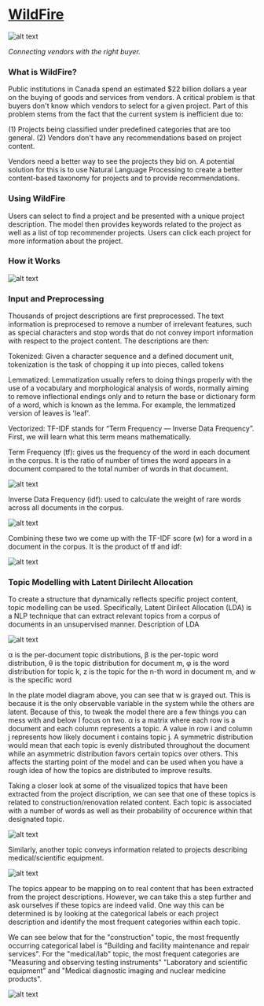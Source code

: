 # [WildFire](https://insight-wildfire.appspot.com/)

![alt text](./WildFireApp/static/img/logo.png)

*Connecting vendors with the right buyer.*

### What is WildFire?

Public institutions in Canada spend an estimated $22 billion dollars a year on the buying of goods and services from vendors. A critical problem is that buyers don't know which vendors to select for a given project. Part of this problem stems from the fact that the current system is inefficient due to:

(1) Projects being classified under predefined categories that are too general.
(2) Vendors don't have any recommendations based on project content.  

Vendors need a better way to see the projects they bid on. A potential solution for this is to use Natural Language Processing to create a better content-based taxonomy for projects and to provide recommendations. 


### Using WildFire

Users can select to find a project and be presented with a unique project description. The model then provides keywords related to the project as well as a list of top recommender projects. Users can click each project for more information about the project. 

### How it Works

![alt text](./WildFireApp/static/img/concept.png)

### Input and Preprocessing

Thousands of project descriptions are first preprocessed. The text information is preprocesed to remove a number of irrelevant features, such as special characters and stop words that do not convey import information with respect to the project content. The descriptions are then:

Tokenized: Given a character sequence and a defined document unit, tokenization is the task of chopping it up into pieces, called tokens 

Lemmatized:  Lemmatization usually refers to doing things properly with the use of a vocabulary and morphological analysis of words, normally aiming to remove inflectional endings only and to return the base or dictionary form of a word, which is known as the lemma. For example, the lemmatized version of leaves is 'leaf'.

Vectorized: TF-IDF stands for “Term Frequency — Inverse Data Frequency”. First, we will learn what this term means mathematically.

Term Frequency (tf): gives us the frequency of the word in each document in the corpus. It is the ratio of number of times the word appears in a document compared to the total number of words in that document.

![alt text](./WildFireApp/static/img/tf.png)

Inverse Data Frequency (idf): used to calculate the weight of rare words across all documents in the corpus. 

![alt text](./WildFireApp/static/img/idf.png)

Combining these two we come up with the TF-IDF score (w) for a word in a document in the corpus. It is the product of tf and idf:

![alt text](./WildFireApp/static/img/tfidf.png)

### Topic Modelling with Latent Dirilecht Allocation

To create a structure that dynamically reflects specific project content, topic modelling can be used. Specifically, Latent Dirilect Allocation (LDA) is a NLP technique that can extract relevant topics from a corpus of documents in an unsupervised manner. Description of LDA 

![alt text](./WildFireApp/static/img/lda.png)

α is the per-document topic distributions,
β is the per-topic word distribution,
θ is the topic distribution for document m,
φ is the word distribution for topic k,
z is the topic for the n-th word in document m, and
w is the specific word

In the plate model diagram above, you can see that w is grayed out. This is because it is the only observable variable in the system while the others are latent. Because of this, to tweak the model there are a few things you can mess with and below I focus on two.
α is a matrix where each row is a document and each column represents a topic. A value in row i and column j represents how likely document i contains topic j. A symmetric distribution would mean that each topic is evenly distributed throughout the document while an asymmetric distribution favors certain topics over others. This affects the starting point of the model and can be used when you have a rough idea of how the topics are distributed to improve results.

Taking a closer look at some of the visualized topics that have been extracted from the project discription, we can see that one of these topics is related to construction/renovation related content. Each topic is associated with a number of words as well as their probability of occurence within that designated topic.

![alt text](./WildFireApp/static/img/topic_vis_1.png)

Similarly, another topic conveys information related to projects describing medical/scientific equipment. 

![alt text](./WildFireApp/static/img/topic_vis_2.png)

The topics appear to be mapping on to real content that has been extracted from the project descriptions. However, we can take this a step further and ask ourselves if these topics are indeed valid. One way this can be determined is by looking at the categorical labels or each project description and identify the most frequent categories within each topic.

We can see below that for the "construction" topic, the most frequently occurring categorical label is "Building and facility maintenance and repair services". For the "medical/lab" topic, the most frequent categories are "Measuring and observing testing instruments" "Laboratory and scientific equipment" and "Medical diagnostic imaging and nuclear medicine products".

![alt text](./WildFireApp/static/img/topic_category.png)
